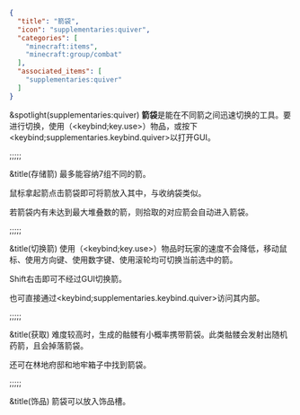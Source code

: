 ```json
{
  "title": "箭袋",
  "icon": "supplementaries:quiver",
  "categories": [
    "minecraft:items",
    "minecraft:group/combat"
  ],
  "associated_items": [
    "supplementaries:quiver"
  ]
}
```

&spotlight(supplementaries:quiver)
**箭袋**是能在不同箭之间迅速切换的工具。要进行切换，使用（<keybind;key.use>）物品，或按下<keybind;supplementaries.keybind.quiver>以打开GUI。

;;;;;

&title(存储箭)
最多能容纳7组不同的箭。


鼠标拿起箭点击箭袋即可将箭放入其中，与收纳袋类似。


若箭袋内有未达到最大堆叠数的箭，则拾取的对应箭会自动进入箭袋。

;;;;;

&title(切换箭)
使用（<keybind;key.use>）物品时玩家的速度不会降低，移动鼠标、使用方向键、使用数字键、使用滚轮均可切换当前选中的箭。


Shift右击即可不经过GUI切换箭。

也可直接通过<keybind;supplementaries.keybind.quiver>访问其内部。

;;;;;

&title(获取)
难度较高时，生成的骷髅有小概率携带箭袋。此类骷髅会发射出随机药箭，且会掉落箭袋。


还可在林地府邸和地牢箱子中找到箭袋。

;;;;;

&title(饰品)
箭袋可以放入饰品槽。
